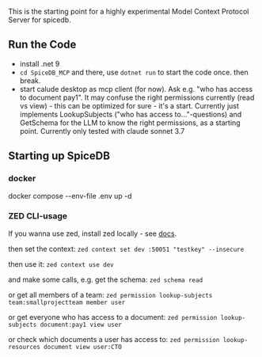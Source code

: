This is the starting point for a highly experimental Model Context Protocol Server for spicedb.

## Run the Code
- install .net 9
- `cd SpiceDB_MCP` and there, use `dotnet run` to start the code once. then break.
- start calude desktop as mcp client (for now). Ask e.g. "who has access to document pay1". It may confuse the right permissions currently (read vs view) - this can be optimized for sure - it's a start. Currently just implements LookupSubjects ("who has access to..."-questions) and GetSchema for the LLM to know the right permissions, as a starting point. Currently only tested with claude sonnet 3.7

## Starting up SpiceDB
### docker 
docker compose --env-file .env up -d

### ZED CLI-usage
If you wanna use zed, install zed locally - see [docs](https://authzed.com/docs/spicedb/getting-started/installing-zed).

then set the context:
`zed context set dev :50051 "testkey" --insecure`

then use it: 
`zed context use dev`

and make some calls, e.g. get the schema:
`zed schema read`

or get all members of a team:
`zed permission lookup-subjects team:smallprojectteam member user`

or get everyone who has access to a document:
`zed permission lookup-subjects document:pay1 view user`

or check which documents a user has access to:
`zed permission lookup-resources document view user:CTO`
